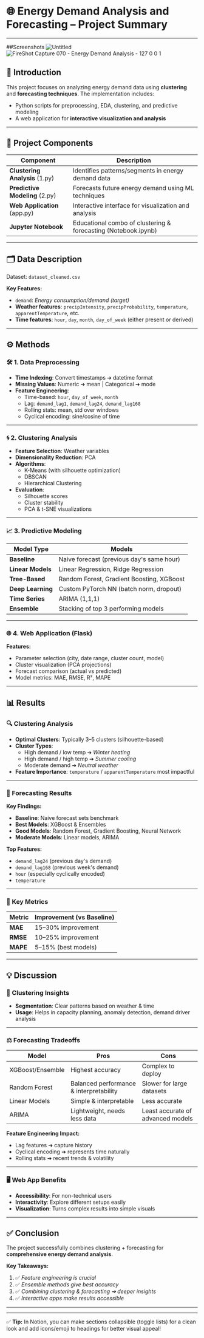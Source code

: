 # 🌐 **Energy Demand Analysis and Forecasting – Project Summary**

---

##Screenshots
![Untitled](https://github.com/user-attachments/assets/5d9d78b5-85e7-47e1-ae41-e9754b2761f9)
![FireShot Capture 070 - Energy Demand Analysis - 127 0 0 1](https://github.com/user-attachments/assets/37b36ba0-5864-418a-bdae-23e082f42958)



## 🔎 **Introduction**

This project focuses on analyzing energy demand data using **clustering** and **forecasting techniques**. The implementation includes:

- Python scripts for preprocessing, EDA, clustering, and predictive modeling
- A web application for **interactive visualization and analysis**

---

## 🧩 **Project Components**

| **Component** | **Description** |
| --- | --- |
| **Clustering Analysis** (1.py) | Identifies patterns/segments in energy demand data |
| **Predictive Modeling** (2.py) | Forecasts future energy demand using ML techniques |
| **Web Application** (app.py) | Interactive interface for visualization and analysis |
| **Jupyter Notebook** | Educational combo of clustering & forecasting (Notebook.ipynb) |

---

## 🗂️ **Data Description**

Dataset: `dataset_cleaned.csv`

**Key Features:**

- `demand`: *Energy consumption/demand (target)*
- **Weather features**: `precipIntensity`, `precipProbability`, `temperature`, `apparentTemperature`, etc.
- **Time features**: `hour`, `day`, `month`, `day_of_week` (either present or derived)

---

## ⚙️ **Methods**

### 🛠️ 1. **Data Preprocessing**

- **Time Indexing**: Convert timestamps ➔ datetime format
- **Missing Values**: Numeric ➔ mean | Categorical ➔ mode
- **Feature Engineering**:
    - Time-based: `hour`, `day_of_week`, `month`
    - Lag: `demand_lag1`, `demand_lag24`, `demand_lag168`
    - Rolling stats: mean, std over windows
    - Cyclical encoding: sine/cosine of time

---

### 🌀 2. **Clustering Analysis**

- **Feature Selection**: Weather variables
- **Dimensionality Reduction**: PCA
- **Algorithms**:
    - K-Means (with silhouette optimization)
    - DBSCAN
    - Hierarchical Clustering
- **Evaluation**:
    - Silhouette scores
    - Cluster stability
    - PCA & t-SNE visualizations

---

### 📈 3. **Predictive Modeling**

| **Model Type** | **Models** |
| --- | --- |
| **Baseline** | Naive forecast (previous day's same hour) |
| **Linear Models** | Linear Regression, Ridge Regression |
| **Tree-Based** | Random Forest, Gradient Boosting, XGBoost |
| **Deep Learning** | Custom PyTorch NN (batch norm, dropout) |
| **Time Series** | ARIMA (1,1,1) |
| **Ensemble** | Stacking of top 3 performing models |

---

### 🌐 4. **Web Application (Flask)**

**Features:**

- Parameter selection (city, date range, cluster count, model)
- Cluster visualization (PCA projections)
- Forecast comparison (actual vs predicted)
- Model metrics: MAE, RMSE, R², MAPE

---

## 📊 **Results**

### 🔍 Clustering Analysis

- **Optimal Clusters**: Typically 3–5 clusters (silhouette-based)
- **Cluster Types**:
    - High demand / low temp ➔ *Winter heating*
    - High demand / high temp ➔ *Summer cooling*
    - Moderate demand ➔ *Neutral weather*
- **Feature Importance**: `temperature` / `apparentTemperature` most impactful

---

### 🔮 Forecasting Results

**Key Findings:**

- **Baseline**: Naive forecast sets benchmark
- **Best Models**: XGBoost & Ensembles
- **Good Models**: Random Forest, Gradient Boosting, Neural Network
- **Moderate Models**: Linear models, ARIMA

**Top Features:**

- `demand_lag24` (previous day's demand)
- `demand_lag168` (previous week's demand)
- `hour` (especially cyclically encoded)
- `temperature`

---

### 📏 Key Metrics

| **Metric** | **Improvement (vs Baseline)** |
| --- | --- |
| **MAE** | 15–30% improvement |
| **RMSE** | 10–25% improvement |
| **MAPE** | 5–15% (best models) |

---

## 💡 **Discussion**

### 🔑 Clustering Insights

- **Segmentation**: Clear patterns based on weather & time
- **Usage**: Helps in capacity planning, anomaly detection, demand driver analysis

---

### ⚖️ Forecasting Tradeoffs

| **Model** | **Pros** | **Cons** |
| --- | --- | --- |
| XGBoost/Ensemble | Highest accuracy | Complex to deploy |
| Random Forest | Balanced performance & interpretability | Slower for large datasets |
| Linear Models | Simple & interpretable | Less accurate |
| ARIMA | Lightweight, needs less data | Least accurate of advanced models |

**Feature Engineering Impact:**

- Lag features ➔ capture history
- Cyclical encoding ➔ represents time naturally
- Rolling stats ➔ recent trends & volatility

---

### 🖥️ Web App Benefits

- **Accessibility**: For non-technical users
- **Interactivity**: Explore different setups easily
- **Visualization**: Turns complex results into simple visuals

---

## ✅ **Conclusion**

The project successfully combines clustering + forecasting for **comprehensive energy demand analysis**.

**Key Takeaways:**

1. ✅ *Feature engineering is crucial*
2. ✅ *Ensemble methods give best accuracy*
3. ✅ *Combining clustering & forecasting ➔ deeper insights*
4. ✅ *Interactive apps make results accessible*

---

---

✅ **Tip:** In Notion, you can make sections collapsible (toggle lists) for a clean look and add icons/emoji to headings for better visual appeal!
